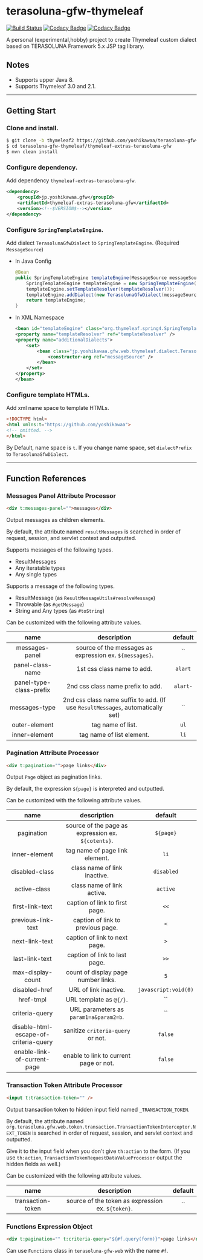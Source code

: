 # terasoluna-gfw-thymeleaf

[![Build Status](https://travis-ci.org/yoshikawaa/terasoluna-gfw-thymeleaf.svg?branch=thymeleaf2)](https://travis-ci.org/yoshikawaa/terasoluna-gfw-thymeleaf)
[![Codacy Badge](https://api.codacy.com/project/badge/Grade/95e7ad7beb0c4502872cda12213b9e07)](https://www.codacy.com/app/yoshikawaa/terasoluna-gfw-thymeleaf?utm_source=github.com&amp;utm_medium=referral&amp;utm_content=yoshikawaa/terasoluna-gfw-thymeleaf&amp;utm_campaign=Badge_Grade)
[![Codacy Badge](https://api.codacy.com/project/badge/Coverage/95e7ad7beb0c4502872cda12213b9e07)](https://www.codacy.com/app/yoshikawaa/terasoluna-gfw-thymeleaf?utm_source=github.com&utm_medium=referral&utm_content=yoshikawaa/terasoluna-gfw-thymeleaf&utm_campaign=Badge_Coverage)

A personal (experimental,hobby) project to create Thymeleaf custom dialect based on TERASOLUNA Framework 5.x JSP tag library.

## Notes

* Supports upper Java 8.
* Supports Thymeleaf 3.0 and 2.1.

----

## Getting Start

### Clone and install.

```bash
$ git clone -b thymeleaf2 https://github.com/yoshikawaa/terasoluna-gfw-thymeleaf.git
$ cd terasoluna-gfw-thymeleaf/thymeleaf-extras-terasoluna-gfw
$ mvn clean install
```

### Configure dependency.

Add dependency `thymeleaf-extras-terasoluna-gfw`.

```xml
<dependency>
    <groupId>jp.yoshikawaa.gfw</groupId>
    <artifactId>thymeleaf-extras-terasoluna-gfw</artifactId>
    <version><!--$VERSION$--></version>
</dependency>
```

### Configure `SpringTemplateEngine`.

Add dialect `TerasolunaGfwDialect` to `SpringTemplateEngine`. (Required `MessageSource`)

* In Java Config
    ```java
    @Bean
    public SpringTemplateEngine templateEngine(MessageSource messageSource) {
        SpringTemplateEngine templateEngine = new SpringTemplateEngine();
        templateEngine.setTemplateResolver(templateResolver());
        templateEngine.addDialect(new TerasolunaGfwDialect(messageSource));
        return templateEngine;
    }
    ```

* In XML Namespace

    ```xml
    <bean id="templateEngine" class="org.thymeleaf.spring4.SpringTemplateEngine">
    <property name="templateResolver" ref="templateResolver" />
    <property name="additionalDialects">
        <set>
            <bean class="jp.yoshikawaa.gfw.web.thymeleaf.dialect.TerasolunaGfwDialect">
                <constructor-arg ref="messageSource" />
            </bean>
        </set>
    </property>
    </bean>
    ```

### Configure template HTMLs.

Add xml name space to template HTMLs.

```html
<!DOCTYPE html>
<html xmlns:t="https://github.com/yoshikawaa">
<!-- omitted. -->
</html>
```

By Default, name space is `t`.
If you change name space, set `dialectPrefix` to `TerasolunaGfwDialect`.

----

## Function References

### Messages Panel Attribute Processor

```html
<div t:messages-panel="">messages</div>
```

Output messages as children elements.

By default, the attribute named `resultMessages` is searched in order of request, session, and servlet context and outputted.

Supports messages of the following types.

* ResultMessages
* Any iteratable types
* Any single types

Supports a message of the following types.

* ResultMessage (as `ResultMessageUtils#resolveMessage`)
* Throwable (as `#getMessage`)
* String and Any types (as `#toString`)

Can be customized with the following attribute values.

| name | description | default |
|:-----------------------:|:------------------------------------------------------------------------------:|:--------:|
| messages-panel | source of the messages as expression ex. `${messages}`. | `` |
| panel-class-name | 1st css class name to add. | `alart` |
| panel-type-class-prefix | 2nd css class name prefix to add. | `alart-` |
| messages-type | 2nd css class name suffix to add. (If use `ResultMessages`, automatically set) | `` |
| outer-element | tag name of list. | `ul` |
| inner-element | tag name of list element. | `li` |

### Pagination Attribute Processor

```html
<div t:pagination="">page links</div>
```

Output `Page` object as pagination links.

By default, the expression `${page}` is interpreted and outputted.

Can be customized with the following attribute values.

| name | description | default |
|:-------------------------------------:|:--------------------------------------------------:|:--------------------:|
| pagination | source of the page as expression ex. `${cotents}`. | `${page}` |
| inner-element | tag name of page link element. | `li` |
| disabled-class | class name of link inactive. | `disabled` |
| active-class | class name of link active. | `active` |
| first-link-text | caption of link to first page. | `<<` |
| previous-link-text | caption of link to previous page. | `<` |
| next-link-text | caption of link to next page. | `>` |
| last-link-text | caption of link to last page. | `>>` |
| max-display-count | count of display page number links. | `5` |
| disabled-href | URL of link inactive. | `javascript:void(0)` |
| href-tmpl | URL template as `@{/}`. | `` |
| criteria-query | URL parameters as `param1=a&param2=b`. | `` |
| disable-html-escape-of-criteria-query | sanitize `criteria-query` or not. | `false` |
| enable-link-of-current-page | enable to link to current page or not. | `false` |

### Transaction Token Attribute Processor

```html
<input t:transaction-token="" />
```

Output transaction token to hidden input field named `_TRANSACTION_TOKEN`.

By default, the attribute named `org.terasoluna.gfw.web.token.transaction.TransactionTokenInterceptor.NEXT_TOKEN` is searched in order of request, session, and servlet context and outputted.

Give it to the input field when you don't give `th:action` to the form.
(If you use `th:action`, `TransactionTokenRequestDataValueProcessor` output the hidden fields as well.)

Can be customized with the following attribute values.

| name | description | default |
|:-----------------:|:-------------------------------------------------:|:-------:|
| transaction-token | source of the token as expression ex. `${token}`. | `` |

### Functions Expression Object

```html
<div t:pagination="" t:criteria-query="${#f.query(form)}">page links</div>
```

Can use `Functions` class in `terasoluna-gfw-web` with the name `#f`.
